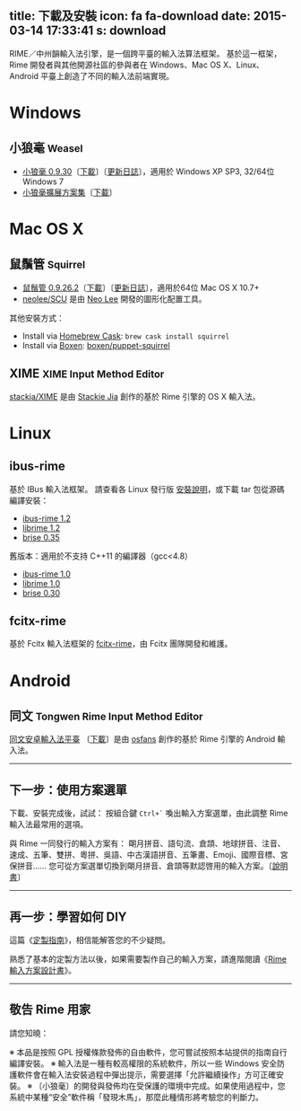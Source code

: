 title: 下載及安裝
icon: fa fa-download
date: 2015-03-14 17:33:41
s: download
---

RIME／中州韻輸入法引擎，是一個跨平臺的輸入法算法框架。
基於這一框架，Rime 開發者與其他開源社區的參與者在 Windows、Mac OS X、Linux、Android 平臺上創造了不同的輸入法前端實現。

# <a name="windows">Windows</a>

## 小狼毫 <small>Weasel</small>

  * [小狼毫 0.9.30](https://bintray.com/lotem/rime/Weasel)〔[下載](http://dl.bintray.com/lotem/rime/weasel-0.9.30.0-installer.exe?direct)〕〔[更新日誌](/release/weasel/)〕，適用於 Windows XP SP3, 32/64位 Windows 7
  * [小狼毫擴展方案集](https://bintray.com/lotem/rime/weasel-expansion)〔[下載](http://dl.bintray.com/lotem/rime/weasel-expansion-0.9.18.0.exe?direct)〕

# <a name="mac">Mac OS X</a>

## 鼠鬚管 <small>Squirrel</small>

  * [鼠鬚管 0.9.26.2](https://bintray.com/lotem/rime/Squirrel)〔[下載](http://dl.bintray.com/lotem/rime/Squirrel-0.9.26.2.zip)〕〔[更新日誌](/release/squirrel/)〕，適用於64位 Mac OS X 10.7+
  * [neolee/SCU](https://github.com/neolee/SCU) 是由 [Neo Lee](https://github.com/neolee) 開發的圖形化配置工具。

其他安裝方式：

  * Install via [Homebrew Cask](http://caskroom.io/): `brew cask install squirrel`
  * Install via [Boxen](https://boxen.github.com/): [boxen/puppet-squirrel](https://github.com/boxen/puppet-squirrel)

## XIME <small>XIME Input Method Editor</small>

[stackia/XIME](https://github.com/stackia/XIME) 是由 [Stackie Jia](https://github.com/stackia) 創作的基於 Rime 引擎的 OS X 輸入法。

# <a name="linux">Linux</a>

## ibus-rime

基於 IBus 輸入法框架。
請查看各 Linux 發行版 [安裝說明](https://github.com/rime/home/wiki/RimeWithIBus)，或下載 tar 包從源碼編譯安裝：

  * [ibus-rime 1.2](http://dl.bintray.com/lotem/rime/ibus-rime-1.2.tar.gz)
  * [librime 1.2](http://dl.bintray.com/lotem/rime/librime-1.2.tar.gz)
  * [brise 0.35](http://dl.bintray.com/lotem/rime/brise-0.35.tar.gz)

舊版本：適用於不支持 C++11 的編譯器（gcc<4.8）

  * [ibus-rime 1.0](http://dl.bintray.com/lotem/rime/ibus-rime-1.0.tar.gz)
  * [librime 1.0](http://dl.bintray.com/lotem/rime/librime-1.0.tar.gz)
  * [brise 0.30](http://dl.bintray.com/lotem/rime/brise-0.30.tar.gz)

## fcitx-rime

基於 Fcitx 輸入法框架的 [fcitx-rime](https://github.com/fcitx/fcitx-rime)，由 Fcitx 團隊開發和維護。

# <a name="android">Android</a>

## 同文 <small>Tongwen Rime Input Method Editor</small>

[同文安卓輸入法平臺](https://github.com/osfans/trime) 〔[下載](https://github.com/osfans/trime/releases)〕是由 [osfans](https://github.com/osfans) 創作的基於 Rime 引擎的 Android 輸入法。

<hr/>

## 下一步：使用方案選單

下載、安裝完成後，試試：
按組合鍵 <code>Ctrl+`</code> 喚出輸入方案選單，由此調整 Rime 輸入法最常用的選項。

與 Rime 一同發行的輸入方案有：
朙月拼音、語句流、倉頡、地球拼音、注音、速成、五筆、雙拼、粵拼、吳語、中古漢語拼音、五筆畫、Emoji、國際音標、宮保拼音……
您可從方案選單切換到朙月拼音、倉頡等默認啓用的輸入方案。〔[說明書](https://github.com/rime/home/wiki/UserGuide)〕

<hr/>

## 再一步：學習如何 DIY

這篇《[定製指南](https://github.com/rime/home/wiki/CustomizationGuide)》，相信能解答您的不少疑問。

熟悉了基本的定製方法以後，如果需要製作自己的輸入方案，請進階閱讀《[Rime 輸入方案設計書](https://github.com/rime/home/wiki/RimeWithSchemata)》。

<hr/>

## 敬告 Rime 用家

請您知曉：

※ 本品是按照 GPL 授權條款發佈的自由軟件，您可嘗試按照本站提供的指南自行編譯安裝。
※ 輸入法是一種有較高權限的系統軟件，所以一些 Windows 安全防護軟件會在輸入法安裝過程中彈出提示，需要選擇「允許繼續操作」方可正確安裝。
※ 〔小狼毫〕的開發與發佈均在受保護的環境中完成。如果使用過程中，您系統中某種“安全”軟件稱「發現木馬」，那麼此種情形將考驗您的判斷力。
